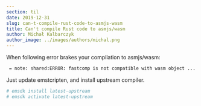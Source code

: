 ```yaml
---
section: til
date: 2019-12-31
slug: can-t-compile-rust-code-to-asmjs-wasm
title: Can't compile Rust code to asmjs/wasm
author: Michał Kalbarczyk
author_image: ../images/authors/michal.png
---
```


When following error brakes your compilation to asmjs/wasm:

```bash
 = note: shared:ERROR: fastcomp is not compatible with wasm object ...
```

Just update emstcripten, and install upstream compiler.

```bash
# emsdk install latest-upstream
# emsdk activate latest-upstream
```

